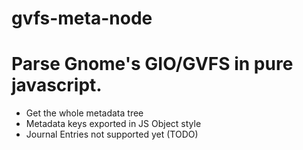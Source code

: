 gvfs-meta-node
======

# Parse Gnome's GIO/GVFS in pure javascript.

- Get the whole metadata tree
- Metadata keys exported in JS Object style
- Journal Entries not supported yet (TODO)
